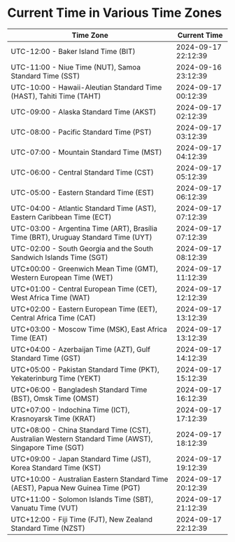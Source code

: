 # Current Time in Various Time Zones

| Time Zone | Current Time |
|-----------|--------------|
| UTC-12:00 - Baker Island Time (BIT) | 2024-09-17 22:12:39 |
| UTC-11:00 - Niue Time (NUT), Samoa Standard Time (SST) | 2024-09-16 23:12:39 |
| UTC-10:00 - Hawaii-Aleutian Standard Time (HAST), Tahiti Time (TAHT) | 2024-09-17 00:12:39 |
| UTC-09:00 - Alaska Standard Time (AKST) | 2024-09-17 02:12:39 |
| UTC-08:00 - Pacific Standard Time (PST) | 2024-09-17 03:12:39 |
| UTC-07:00 - Mountain Standard Time (MST) | 2024-09-17 04:12:39 |
| UTC-06:00 - Central Standard Time (CST) | 2024-09-17 05:12:39 |
| UTC-05:00 - Eastern Standard Time (EST) | 2024-09-17 06:12:39 |
| UTC-04:00 - Atlantic Standard Time (AST), Eastern Caribbean Time (ECT) | 2024-09-17 07:12:39 |
| UTC-03:00 - Argentina Time (ART), Brasília Time (BRT), Uruguay Standard Time (UYT) | 2024-09-17 07:12:39 |
| UTC-02:00 - South Georgia and the South Sandwich Islands Time (SGT) | 2024-09-17 08:12:39 |
| UTC±00:00 - Greenwich Mean Time (GMT), Western European Time (WET) | 2024-09-17 11:12:39 |
| UTC+01:00 - Central European Time (CET), West Africa Time (WAT) | 2024-09-17 12:12:39 |
| UTC+02:00 - Eastern European Time (EET), Central Africa Time (CAT) | 2024-09-17 13:12:39 |
| UTC+03:00 - Moscow Time (MSK), East Africa Time (EAT) | 2024-09-17 13:12:39 |
| UTC+04:00 - Azerbaijan Time (AZT), Gulf Standard Time (GST) | 2024-09-17 14:12:39 |
| UTC+05:00 - Pakistan Standard Time (PKT), Yekaterinburg Time (YEKT) | 2024-09-17 15:12:39 |
| UTC+06:00 - Bangladesh Standard Time (BST), Omsk Time (OMST) | 2024-09-17 16:12:39 |
| UTC+07:00 - Indochina Time (ICT), Krasnoyarsk Time (KRAT) | 2024-09-17 17:12:39 |
| UTC+08:00 - China Standard Time (CST), Australian Western Standard Time (AWST), Singapore Time (SGT) | 2024-09-17 18:12:39 |
| UTC+09:00 - Japan Standard Time (JST), Korea Standard Time (KST) | 2024-09-17 19:12:39 |
| UTC+10:00 - Australian Eastern Standard Time (AEST), Papua New Guinea Time (PGT) | 2024-09-17 20:12:39 |
| UTC+11:00 - Solomon Islands Time (SBT), Vanuatu Time (VUT) | 2024-09-17 21:12:39 |
| UTC+12:00 - Fiji Time (FJT), New Zealand Standard Time (NZST) | 2024-09-17 22:12:39 |
